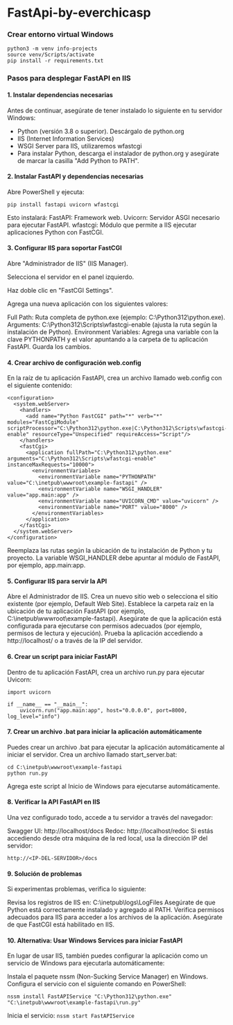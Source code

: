 # FastApi-by-everchicasp

### Crear entorno virtual Windows
```
python3 -m venv info-projects
source venv/Scripts/activate
pip install -r requirements.txt
```

### Pasos para desplegar FastAPI en IIS
#### 1. Instalar dependencias necesarias
Antes de continuar, asegúrate de tener instalado lo siguiente en tu servidor Windows:

- Python (versión 3.8 o superior). Descárgalo de python.org
- IIS (Internet Information Services)
- WSGI Server para IIS, utilizaremos wfastcgi
- Para instalar Python, descarga el instalador de python.org y asegúrate de marcar la casilla "Add Python to PATH".

#### 2. Instalar FastAPI y dependencias necesarias
Abre PowerShell y ejecuta:

```pip install fastapi uvicorn wfastcgi```

Esto instalará:
FastAPI: Framework web.
Uvicorn: Servidor ASGI necesario para ejecutar FastAPI.
wfastcgi: Módulo que permite a IIS ejecutar aplicaciones Python con FastCGI.

#### 3. Configurar IIS para soportar FastCGI
Abre "Administrador de IIS" (IIS Manager).

Selecciona el servidor en el panel izquierdo.

Haz doble clic en "FastCGI Settings".

Agrega una nueva aplicación con los siguientes valores:

Full Path: Ruta completa de python.exe (ejemplo: C:\Python312\python.exe).
Arguments: C:\Python312\Scripts\wfastcgi-enable (ajusta la ruta según la instalación de Python).
Environment Variables:
Agrega una variable con la clave PYTHONPATH y el valor apuntando a la carpeta de tu aplicación FastAPI.
Guarda los cambios.

#### 4. Crear archivo de configuración web.config
En la raíz de tu aplicación FastAPI, crea un archivo llamado web.config con el siguiente contenido:

```
<configuration>
  <system.webServer>
    <handlers>
      <add name="Python FastCGI" path="*" verb="*" modules="FastCgiModule" scriptProcessor="C:\Python312\python.exe|C:\Python312\Scripts\wfastcgi-enable" resourceType="Unspecified" requireAccess="Script"/>
    </handlers>
    <fastCgi>
      <application fullPath="C:\Python312\python.exe" arguments="C:\Python312\Scripts\wfastcgi-enable" instanceMaxRequests="10000">
        <environmentVariables>
          <environmentVariable name="PYTHONPATH" value="C:\inetpub\wwwroot\example-fastapi" />
          <environmentVariable name="WSGI_HANDLER" value="app.main:app" />
          <environmentVariable name="UVICORN_CMD" value="uvicorn" />
          <environmentVariable name="PORT" value="8000" />
        </environmentVariables>
      </application>
    </fastCgi>
  </system.webServer>
</configuration>
```
Reemplaza las rutas según la ubicación de tu instalación de Python y tu proyecto.
La variable WSGI_HANDLER debe apuntar al módulo de FastAPI, por ejemplo, app.main:app.

#### 5. Configurar IIS para servir la API
Abre el Administrador de IIS.
Crea un nuevo sitio web o selecciona el sitio existente (por ejemplo, Default Web Site).
Establece la carpeta raíz en la ubicación de tu aplicación FastAPI (por ejemplo, C:\inetpub\wwwroot\example-fastapi).
Asegúrate de que la aplicación está configurada para ejecutarse con permisos adecuados (por ejemplo, permisos de lectura y ejecución).
Prueba la aplicación accediendo a http://localhost/ o a través de la IP del servidor.

#### 6. Crear un script para iniciar FastAPI
Dentro de tu aplicación FastAPI, crea un archivo run.py para ejecutar Uvicorn:

```
import uvicorn

if __name__ == "__main__":
    uvicorn.run("app.main:app", host="0.0.0.0", port=8000, log_level="info")
```

#### 7. Crear un archivo .bat para iniciar la aplicación automáticamente
Puedes crear un archivo .bat para ejecutar la aplicación automáticamente al iniciar el servidor. Crea un archivo llamado start_server.bat:

```
cd C:\inetpub\wwwroot\example-fastapi
python run.py
```

Agrega este script al Inicio de Windows para ejecutarse automáticamente.

#### 8. Verificar la API FastAPI en IIS
Una vez configurado todo, accede a tu servidor a través del navegador:

Swagger UI: http://localhost/docs
Redoc: http://localhost/redoc
Si estás accediendo desde otra máquina de la red local, usa la dirección IP del servidor:
```
http://<IP-DEL-SERVIDOR>/docs
```
#### 9. Solución de problemas
Si experimentas problemas, verifica lo siguiente:

Revisa los registros de IIS en: C:\inetpub\logs\LogFiles
Asegúrate de que Python está correctamente instalado y agregado al PATH.
Verifica permisos adecuados para IIS para acceder a los archivos de la aplicación.
Asegúrate de que FastCGI está habilitado en IIS.

#### 10. Alternativa: Usar Windows Services para iniciar FastAPI
En lugar de usar IIS, también puedes configurar la aplicación como un servicio de Windows para ejecutarla automáticamente:

Instala el paquete nssm (Non-Sucking Service Manager) en Windows.
Configura el servicio con el siguiente comando en PowerShell:

```nssm install FastAPIService "C:\Python312\python.exe" "C:\inetpub\wwwroot\example-fastapi\run.py"```

Inicia el servicio:
```nssm start FastAPIService```